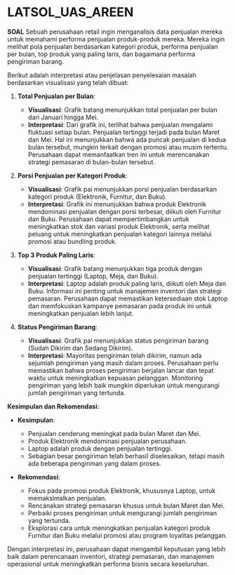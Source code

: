 # LATSOL_UAS_AREEN

**SOAL**
Sebuah perusahaan retail ingin menganalisis data penjualan mereka untuk memahami performa penjualan produk-produk mereka. Mereka ingin melihat pola penjualan berdasarkan kategori produk, performa penjualan per bulan, top produk yang paling laris, dan bagaimana performa pengiriman barang.

Berikut adalah interpretasi atau penjelasan penyelesaian masalah berdasarkan visualisasi yang telah dibuat:

1. **Total Penjualan per Bulan**:
    - **Visualisasi**: Grafik batang menunjukkan total penjualan per bulan dari Januari hingga Mei.
    - **Interpretasi**: Dari grafik ini, terlihat bahwa penjualan mengalami fluktuasi setiap bulan. Penjualan tertinggi terjadi pada bulan Maret dan Mei. Hal ini menunjukkan bahwa ada puncak penjualan di kedua bulan tersebut, mungkin terkait dengan promosi atau musim tertentu. Perusahaan dapat memanfaatkan tren ini untuk merencanakan strategi pemasaran di bulan-bulan tersebut.

2. **Porsi Penjualan per Kategori Produk**:
    - **Visualisasi**: Grafik pai menunjukkan porsi penjualan berdasarkan kategori produk (Elektronik, Furnitur, dan Buku).
    - **Interpretasi**: Grafik ini menunjukkan bahwa produk Elektronik mendominasi penjualan dengan porsi terbesar, diikuti oleh Furnitur dan Buku. Perusahaan dapat mempertimbangkan untuk meningkatkan stok dan variasi produk Elektronik, serta melihat peluang untuk meningkatkan penjualan kategori lainnya melalui promosi atau bundling produk.

3. **Top 3 Produk Paling Laris**:
    - **Visualisasi**: Grafik batang menunjukkan tiga produk dengan penjualan tertinggi (Laptop, Meja, dan Buku).
    - **Interpretasi**: Laptop adalah produk paling laris, diikuti oleh Meja dan Buku. Informasi ini penting untuk manajemen inventori dan strategi pemasaran. Perusahaan dapat memastikan ketersediaan stok Laptop dan memfokuskan kampanye pemasaran pada produk ini untuk meningkatkan penjualan lebih lanjut.

4. **Status Pengiriman Barang**:
    - **Visualisasi**: Grafik pai menunjukkan status pengiriman barang (Sudah Dikirim dan Sedang Dikirim).
    - **Interpretasi**: Mayoritas pengiriman telah dikirim, namun ada sejumlah pengiriman yang masih dalam proses. Perusahaan perlu memastikan bahwa proses pengiriman berjalan lancar dan tepat waktu untuk meningkatkan kepuasan pelanggan. Monitoring pengiriman yang lebih baik mungkin diperlukan untuk mengurangi jumlah pengiriman yang tertunda.

**Kesimpulan dan Rekomendasi**:

- **Kesimpulan**:
  - Penjualan cenderung meningkat pada bulan Maret dan Mei.
  - Produk Elektronik mendominasi penjualan perusahaan.
  - Laptop adalah produk dengan penjualan tertinggi.
  - Sebagian besar pengiriman telah berhasil diselesaikan, tetapi masih ada beberapa pengiriman yang dalam proses.

- **Rekomendasi**:
  - Fokus pada promosi produk Elektronik, khususnya Laptop, untuk memaksimalkan penjualan.
  - Rencanakan strategi pemasaran khusus untuk bulan Maret dan Mei.
  - Perbaiki proses pengiriman untuk mengurangi jumlah pengiriman yang tertunda.
  - Eksplorasi cara untuk meningkatkan penjualan kategori produk Furnitur dan Buku melalui promosi atau program loyalitas pelanggan.

Dengan interpretasi ini, perusahaan dapat mengambil keputusan yang lebih baik dalam perencanaan inventori, strategi pemasaran, dan manajemen operasional untuk meningkatkan performa bisnis secara keseluruhan.
